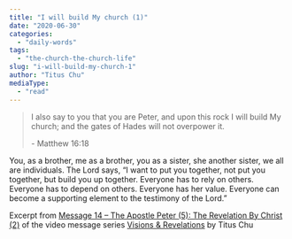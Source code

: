 ```yaml
---
title: "I will build My church (1)"
date: "2020-06-30"
categories: 
  - "daily-words"
tags: 
  - "the-church-the-church-life"
slug: "i-will-build-my-church-1"
author: "Titus Chu"
mediaType: 
  - "read"
---
```


> I also say to you that you are Peter, and upon this rock I will build My church; and the gates of Hades will not overpower it.
> 
> \- Matthew 16:18

You, as a brother, me as a brother, you as a sister, she another sister, we all are individuals. The Lord says, “I want to put you together, not put you together, but build you up together. Everyone has to rely on others. Everyone has to depend on others. Everyone has her value. Everyone can become a supporting element to the testimony of the Lord.”

Excerpt from [Message 14 – The Apostle Peter (5): The Revelation By Christ (2)](https://youtu.be/LPvJgYbpkjI) of the video message series [Visions & Revelations](http://english.thechurchincleveland.org/virtual-lords-day.html) by Titus Chu
